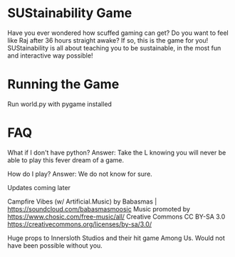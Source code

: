 # SUStainability Game

Have you ever wondered how scuffed gaming can get?  Do you want to feel like Raj after 36 hours straight awake?  If so, this is the game for you!  SUStainability is all about teaching you to be sustainable, in the most fun and interactive way possible!

# Running the Game
Run world.py with pygame installed

# FAQ
What if I don't have python?
Answer: Take the L knowing you will never be able to play this fever dream of a game.

How do I play?
Answer: We do not know for sure.

Updates coming later


Campfire Vibes (w/ Artificial.Music) by Babasmas | https://soundcloud.com/babasmasmoosic
Music promoted by https://www.chosic.com/free-music/all/
Creative Commons CC BY-SA 3.0
https://creativecommons.org/licenses/by-sa/3.0/

Huge props to Innersloth Studios and their hit game Among Us.  Would not have been possible without you.
